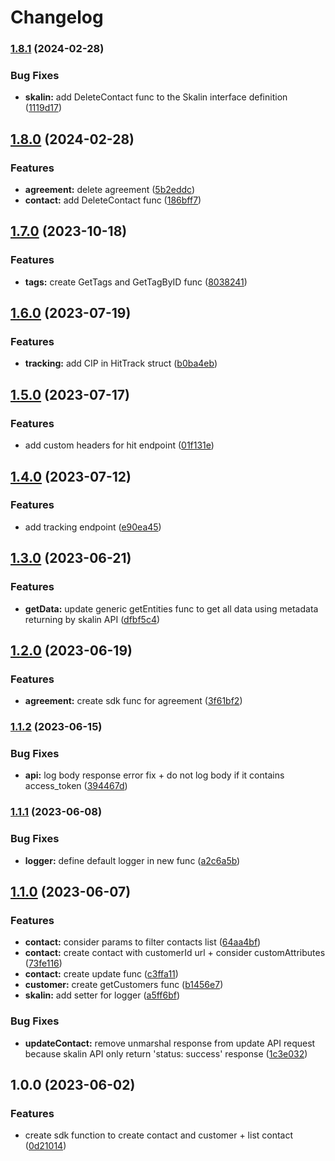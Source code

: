 # Changelog

### [1.8.1](https://www.github.com/Karnott/skalin-sdk/compare/v1.8.0...v1.8.1) (2024-02-28)


### Bug Fixes

* **skalin:** add DeleteContact func to the Skalin interface definition ([1119d17](https://www.github.com/Karnott/skalin-sdk/commit/1119d172ab5df1b6c6ebf41b7c20ea9fbff54d35))

## [1.8.0](https://www.github.com/Karnott/skalin-sdk/compare/v1.7.0...v1.8.0) (2024-02-28)


### Features

* **agreement:** delete agreement ([5b2eddc](https://www.github.com/Karnott/skalin-sdk/commit/5b2eddc0d6279c272efc47a5e9c3466e799a328f))
* **contact:** add DeleteContact func ([186bff7](https://www.github.com/Karnott/skalin-sdk/commit/186bff7bba284cf53286aee9c7861c51fc333301))

## [1.7.0](https://www.github.com/Karnott/skalin-sdk/compare/v1.6.0...v1.7.0) (2023-10-18)


### Features

* **tags:** create GetTags and GetTagByID func ([8038241](https://www.github.com/Karnott/skalin-sdk/commit/80382411857d03933e748228932a73fc5b178163))

## [1.6.0](https://www.github.com/Karnott/skalin-sdk/compare/v1.5.0...v1.6.0) (2023-07-19)


### Features

* **tracking:** add CIP in HitTrack struct ([b0ba4eb](https://www.github.com/Karnott/skalin-sdk/commit/b0ba4ebfcd7ad172d2aca320c4be809259660d5b))

## [1.5.0](https://www.github.com/Karnott/skalin-sdk/compare/v1.4.0...v1.5.0) (2023-07-17)


### Features

* add custom headers for hit endpoint ([01f131e](https://www.github.com/Karnott/skalin-sdk/commit/01f131e73bbb501ccc24915c08d366485cdcefcc))

## [1.4.0](https://www.github.com/Karnott/skalin-sdk/compare/v1.3.0...v1.4.0) (2023-07-12)


### Features

* add tracking endpoint ([e90ea45](https://www.github.com/Karnott/skalin-sdk/commit/e90ea45d083c6a8eb1e419144bc5b5cc2fb708d6))

## [1.3.0](https://www.github.com/Karnott/skalin-sdk/compare/v1.2.0...v1.3.0) (2023-06-21)


### Features

* **getData:** update generic getEntities func to get all data using metadata returning by skalin API ([dfbf5c4](https://www.github.com/Karnott/skalin-sdk/commit/dfbf5c4a220a02f3f2c7df206a57d33d73fcfbde))

## [1.2.0](https://www.github.com/Karnott/skalin-sdk/compare/v1.1.2...v1.2.0) (2023-06-19)


### Features

* **agreement:** create sdk func for agreement ([3f61bf2](https://www.github.com/Karnott/skalin-sdk/commit/3f61bf2fc9d824e5186af10abff1eac6f487a7c5))

### [1.1.2](https://www.github.com/Karnott/skalin-sdk/compare/v1.1.1...v1.1.2) (2023-06-15)


### Bug Fixes

* **api:** log body response error fix + do not log body if it contains access_token ([394467d](https://www.github.com/Karnott/skalin-sdk/commit/394467d2221c229780b92c14e6ce049104959f9a))

### [1.1.1](https://www.github.com/Karnott/skalin-sdk/compare/v1.1.0...v1.1.1) (2023-06-08)


### Bug Fixes

* **logger:** define default logger in new func ([a2c6a5b](https://www.github.com/Karnott/skalin-sdk/commit/a2c6a5bab962c0103f5e8f38cec5e39bccfb19f0))

## [1.1.0](https://www.github.com/Karnott/skalin-sdk/compare/v1.0.0...v1.1.0) (2023-06-07)


### Features

* **contact:** consider params to filter contacts list ([64aa4bf](https://www.github.com/Karnott/skalin-sdk/commit/64aa4bf1203d3804f8ac7feb019515260dbf5c4d))
* **contact:** create contact with customerId url + consider customAttributes ([73fe116](https://www.github.com/Karnott/skalin-sdk/commit/73fe116eb48641e87b04452e16492fdf2b2b6d55))
* **contact:** create update func ([c3ffa11](https://www.github.com/Karnott/skalin-sdk/commit/c3ffa1115f973d6b6177b4ce9d667a16c9092aba))
* **customer:** create getCustomers func ([b1456e7](https://www.github.com/Karnott/skalin-sdk/commit/b1456e720ce6413c9b3ff75a56918ea89dc1b54d))
* **skalin:** add setter for logger ([a5ff6bf](https://www.github.com/Karnott/skalin-sdk/commit/a5ff6bf4c1f2b86fd870fbd3508c95274c1a7841))


### Bug Fixes

* **updateContact:** remove unmarshal response from update API request because skalin API only return 'status: success' response ([1c3e032](https://www.github.com/Karnott/skalin-sdk/commit/1c3e03246bba682127782c84bb01f5c80098bec6))

## 1.0.0 (2023-06-02)


### Features

* create sdk function to create contact and customer + list contact ([0d21014](https://www.github.com/Karnott/skalin-sdk/commit/0d21014fae63718ca8acf153c2e8e6a0b84055b6))

